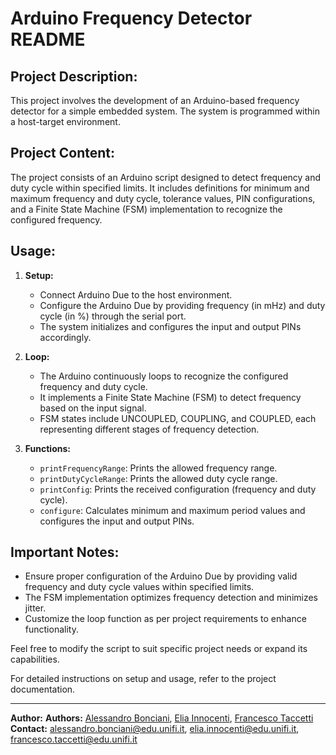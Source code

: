 # Arduino Frequency Detector README

## Project Description:

This project involves the development of an Arduino-based frequency detector for a simple embedded system. The system is programmed within a host-target environment.

## Project Content:

The project consists of an Arduino script designed to detect frequency and duty cycle within specified limits. It includes definitions for minimum and maximum frequency and duty cycle, tolerance values, PIN configurations, and a Finite State Machine (FSM) implementation to recognize the configured frequency.

## Usage:

1. **Setup:**

   - Connect Arduino Due to the host environment.
   - Configure the Arduino Due by providing frequency (in mHz) and duty cycle (in %) through the serial port.
   - The system initializes and configures the input and output PINs accordingly.

2. **Loop:**

   - The Arduino continuously loops to recognize the configured frequency and duty cycle.
   - It implements a Finite State Machine (FSM) to detect frequency based on the input signal.
   - FSM states include UNCOUPLED, COUPLING, and COUPLED, each representing different stages of frequency detection.

3. **Functions:**
   - `printFrequencyRange`: Prints the allowed frequency range.
   - `printDutyCycleRange`: Prints the allowed duty cycle range.
   - `printConfig`: Prints the received configuration (frequency and duty cycle).
   - `configure`: Calculates minimum and maximum period values and configures the input and output PINs.

## Important Notes:

- Ensure proper configuration of the Arduino Due by providing valid frequency and duty cycle values within specified limits.
- The FSM implementation optimizes frequency detection and minimizes jitter.
- Customize the loop function as per project requirements to enhance functionality.

Feel free to modify the script to suit specific project needs or expand its capabilities.

For detailed instructions on setup and usage, refer to the project documentation.

---

**Author:** **Authors:** [Alessandro Bonciani](https://github.com/alebonch), [Elia Innocenti](https://github.com/eliainnocenti), [Francesco Taccetti](https://github.com/Tacce)
**Contact:** [alessandro.bonciani@edu.unifi.it](mailto:alessandro.bonciani@edu.unifi.it), [elia.innocenti@edu.unifi.it](mailto:elia.innocenti@edu.unifi.it), [francesco.taccetti@edu.unifi.it](mailto:francesco.taccetti@edu.unifi.it)
